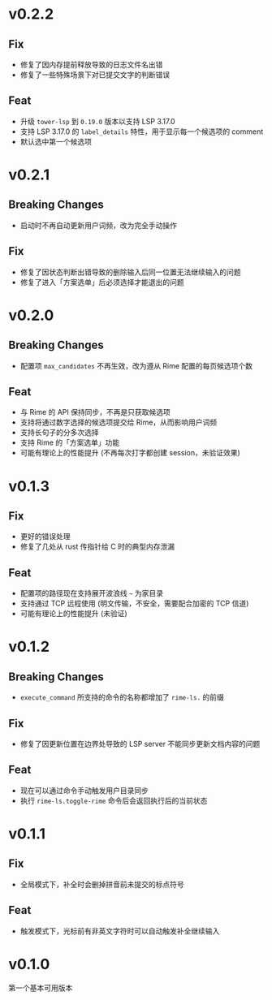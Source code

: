 # v0.2.2

## Fix
- 修复了因内存提前释放导致的日志文件名出错
- 修复了一些特殊场景下对已提交文字的判断错误

## Feat
- 升级 `tower-lsp` 到 `0.19.0` 版本以支持 LSP 3.17.0
- 支持 LSP 3.17.0 的 `label_details` 特性，用于显示每一个候选项的 comment
- 默认选中第一个候选项

# v0.2.1

## Breaking Changes
- 启动时不再自动更新用户词频，改为完全手动操作

## Fix
- 修复了因状态判断出错导致的删除输入后同一位置无法继续输入的问题
- 修复了进入「方案选单」后必须选择才能退出的问题

# v0.2.0

## Breaking Changes
- 配置项 `max_candidates` 不再生效，改为遵从 Rime 配置的每页候选项个数

## Feat
- 与 Rime 的 API 保持同步，不再是只获取候选项
- 支持将通过数字选择的候选项提交给 Rime，从而影响用户词频
- 支持长句子的分多次选择
- 支持 Rime 的「方案选单」功能
- 可能有理论上的性能提升 (不再每次打字都创建 session，未验证效果)

# v0.1.3

## Fix
- 更好的错误处理
- 修复了几处从 rust 传指针给 C 时的典型内存泄漏

## Feat
- 配置项的路径现在支持展开波浪线 `~` 为家目录
- 支持通过 TCP 远程使用 (明文传输，不安全，需要配合加密的 TCP 信道)
- 可能有理论上的性能提升 (未验证)

# v0.1.2

## Breaking Changes
- `execute_command` 所支持的命令的名称都增加了 `rime-ls.` 的前缀

## Fix
- 修复了因更新位置在边界处导致的 LSP server 不能同步更新文档内容的问题

## Feat
- 现在可以通过命令手动触发用户目录同步
- 执行 `rime-ls.toggle-rime` 命令后会返回执行后的当前状态

# v0.1.1

## Fix
- 全局模式下，补全时会删掉拼音前未提交的标点符号

## Feat
- 触发模式下，光标前有非英文字符时可以自动触发补全继续输入

# v0.1.0

第一个基本可用版本

